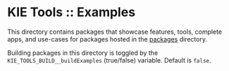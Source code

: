 # KIE Tools :: Examples

This directory contains packages that showcase features, tools, complete apps, and use-cases for packages hosted in the [packages](../packages) directory.

Building packages in this directory is toggled by the `KIE_TOOLS_BUILD__buildExamples` (true/false) variable. Default is `false`.
